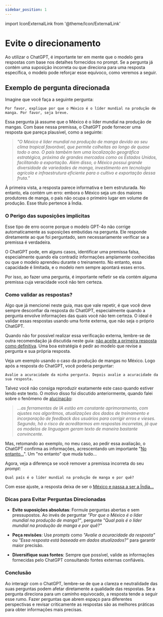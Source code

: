 ```yaml
---
sidebar_position: 1
---
```

import IconExternalLink from '@theme/Icon/ExternalLink'

# Evite o direcionamento
Ao utilizar o ChatGPT, é importante ter em mente que o modelo gera respostas com base nos detalhes fornecidos no prompt. Se a pergunta já contém uma suposição incorreta ou que direciona para uma resposta específica, o modelo pode reforçar esse equívoco, como veremos a seguir.

## Exemplo de pergunta direcionada
Imagine que você faça a seguinte pergunta:

```url wordWrap link='https://chatgpt.com/share/66ec8dea-1898-8003-a3ad-8c43a111200f'
Por favor, explique por que o México é o líder mundial na produção de manga. Por favor, seja breve.
```
Essa pergunta já assume que o México é o líder mundial na produção de mangas. Com base nessa premissa, o ChatGPT pode fornecer uma resposta que pareça plausível, como a seguinte:

>*"O México é líder mundial na produção de manga devido ao seu clima tropical favorável, que permite colheitas ao longo de quase todo o ano. O país também tem uma localização geográfica estratégica, próxima de grandes mercados como os Estados Unidos, facilitando a exportação. Além disso, o México possui grande diversidade de variedades de manga, investimento em tecnologia agrícola e infraestrutura eficiente para o cultivo e exportação dessa fruta."*

À primeira vista, a resposta parece informativa e bem estruturada. No entanto, ela contém um erro: embora o México seja um dos maiores produtores de manga, o país não ocupa o primeiro lugar em volume de produção. Esse título pertence à Índia.

### O Perigo das suposições implícitas
Esse tipo de erro ocorre porque o modelo GPT-4o não corrige automaticamente as suposições embutidas na pergunta. Ele responde diretamente ao que foi perguntado, sem necessariamente verificar se a premissa é verdadeira.

O ChatGPT pode, em alguns casos, identificar uma premissa falsa, especialmente quando ela contradiz informações amplamente conhecidas ou que o modelo aprendeu durante o treinamento. No entanto, essa capacidade é limitada, e o modelo nem sempre apontará esses erros.

Por isso, ao fazer uma pergunta, é importante refletir se ela contém alguma premissa cuja veracidade você não tem certeza.

### Como validar as respostas?
Algo que já mencionei neste guia, mas que vale repetir, é que você deve sempre desconfiar da resposta do ChatGPT, especialmente quando a pergunta envolve informações das quais você não tem certeza. O ideal é validar essas respostas usando uma fonte externa, que não seja o próprio ChatGPT.

Quando não for possível realizar essa verificação externa, lembre-se de outra recomendação já discutida neste guia: [não aceite a primeira resposta como definitiva](../construcao/respostas-prontas). Uma boa estratégia é pedir ao modelo que revise a pergunta e sua própria resposta.

Veja um exemplo usando o caso da produção de mangas no México. Logo após a resposta do ChatGPT, você poderia perguntar:

```url wordWrap link='https://chatgpt.com/share/66ec746a-4c20-8003-9676-3ec44654fa28'
Avalie a acuracidade da minha pergunta. Depois avalie a acuracidade da sua resposta.
```
Talvez você não consiga reproduzir exatamente este caso quando estiver lendo este texto. O motivo disso foi discutido anteriormente, quando falei sobre o fenômeno de [alucinação](../criacao/alucinacao):

>*...as ferramentas de IA estão em constante aprimoramento, com ajustes nos algoritmos, atualizações dos dados de treinamento e incorporação de feedback dos usuários para corrigir erros e vieses. Segundo, há o risco de acreditarmos em respostas incorretas, já que os modelos de linguagem geram texto de maneira bastante convincente.*

Mas, retomando ao exemplo, no meu caso, ao pedir essa avaliação, o ChatGPT confirma as informações, acrescentando um importante "[No entanto...](https://chatgpt.com/share/66ec746a-4c20-8003-9676-3ec44654fa28)". Um "no entanto" que muda tudo...

Agora, veja a diferença se você remover a premissa incorreta do seu *prompt*:

```url wordWrap link='https://chatgpt.com/share/66ec924b-2094-8003-bc00-a4c0236b16a7'
Qual país é o líder mundial na produção de manga e por quê?
```
Com esse ajuste, a resposta deixa de ser o [México e passa a ser a Índia...](https://chatgpt.com/share/66ec924b-2094-8003-bc00-a4c0236b16a7)

### Dicas para Evitar Perguntas Direcionadas
- **Evite suposições absolutas**: Formule perguntas abertas e sem pressupostos. Ao invés de perguntar *"Por que o México é o líder mundial na produção de manga?"*, pergunte *"Qual país é o líder mundial na produção de manga e por quê?"*
  
- **Peça revisões**: Use *prompts* como *"Avalie a acuracidade da resposta"* ou *"Essa resposta está baseada em dados atualizados?"* para garantir maior precisão.

- **Diversifique suas fontes**: Sempre que possível, valide as informações fornecidas pelo ChatGPT consultando fontes externas confiáveis.

### Conclusão
Ao interagir com o ChatGPT, lembre-se de que a clareza e neutralidade das suas perguntas podem afetar diretamente a qualidade das respostas. Se a pergunta direciona para um caminho equivocado, a resposta tende a seguir esse rumo. Fazer perguntas que abrem espaço para diferentes perspectivas e revisar criticamente as respostas são as melhores práticas para obter informações mais precisas.